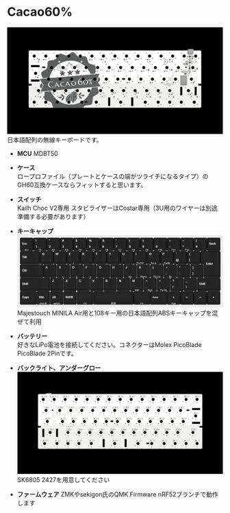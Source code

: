 # Cacao60%
![PCB](https://raw.githubusercontent.com/policium/Cacao60/master/images/Cacao60_back.png)  
日本語配列の無線キーボードです。

- **MCU**
MDBT50

- **ケース**  
ロープロファイル（プレートとケースの端がツライチになるタイプ）のGH60互換ケースならフィットすると思います。

- **スイッチ**  
Kailh Choc V2専用
スタビライザーはCostar専用（3U用のワイヤーは別途準備する必要があります）

- **キーキャップ**
![KLE](https://raw.githubusercontent.com/policium/Cacao60/master/images/Cacao60_kle.jpg)  
Majestouch MINILA Air用と108キー用の日本語配列ABSキーキャップを混ぜて利用

- **バッテリー**  
好きなLiPo電池を接続してください。コネクターはMolex PicoBlade PicoBlade 2Pinです。

- **バックライト、アンダーグロー**  
![PCB](https://raw.githubusercontent.com/policium/Cacao60/master/images/Cacao60_front.png)
SK6805 2427を用意してください

- **ファームウェア**
ZMKやsekigon氏のQMK Firmware nRF52ブランチで動作します
